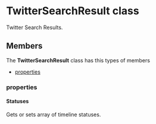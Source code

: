 
# TwitterSearchResult class

Twitter Search Results.

## Members

The **TwitterSearchResult** class has this types of members

* [properties](#properties)

### properties

#### Statuses

Gets or sets array of timeline statuses.
